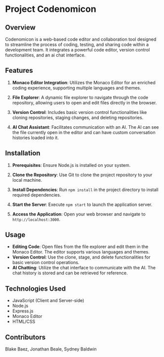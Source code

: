 
# Project Codenomicon

## Overview
Codenomicon is a web-based code editor and collaboration tool designed to streamline the process of coding, testing, and sharing code within a development team. It integrates a powerful code editor, version control functionalities, and an ai chat interface.

## Features

1. **Monaco Editor Integration**: Utilizes the Monaco Editor for an enriched coding experience, supporting multiple languages and themes.
   
2. **File Explorer**: A dynamic file explorer to navigate through the code repository, allowing users to open and edit files directly in the browser.
   
3. **Version Control**: Includes basic version control functionalities like cloning repositories, staging changes, and deleting repositories.

4. **AI Chat Assistant**: Facilitates communication with an AI. The AI can see the file currently open in the editor and can have custom conversation histories loaded into it.

## Installation

1. **Prerequisites**: Ensure Node.js is installed on your system.

2. **Clone the Repository**: Use Git to clone the project repository to your local machine.

3. **Install Dependencies**: Run `npm install` in the project directory to install required dependencies.

4. **Start the Server**: Execute `npm start` to launch the application server.

5. **Access the Application**: Open your web browser and navigate to `http://localhost:3000`.

## Usage

- **Editing Code**: Open files from the file explorer and edit them in the Monaco Editor. The editor supports various languages and themes.
- **Version Control**: Use the clone, stage, and delete functionalities for basic version control operations.
- **AI Chatting**: Utilize the chat interface to communicate with the AI. The chat history is stored and can be retrieved for reference.

## Technologies Used

- JavaScript (Client and Server-side)
- Node.js
- Express.js
- Monaco Editor
- HTML/CSS

## Contributors

Blake Baez,
Jonathan Beale,
Sydney Baldwin
